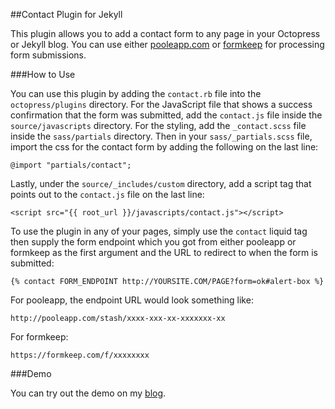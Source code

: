 ##Contact Plugin for Jekyll

This plugin allows you to add a contact form to any page in your Octopress or Jekyll blog.
You can use either [pooleapp.com](http://pooleapp.com/) or [formkeep](https://formkeep.com) for processing form submissions.

###How to Use

You can use this plugin by adding the `contact.rb` file into the `octopress/plugins` directory. 
For the JavaScript file that shows a success confirmation that the form was submitted, add the `contact.js` file inside the `source/javascripts` directory.
For the styling, add the `_contact.scss` file inside the `sass/partials` directory. Then in your `sass/_partials.scss` file, import the css for the contact form by adding the following on the last line:

```
@import "partials/contact";
```

Lastly, under the `source/_includes/custom` directory, add a script tag that points out to the `contact.js` file on the last line:

```
<script src="{{ root_url }}/javascripts/contact.js"></script>
```

To use the plugin in any of your pages, simply use the `contact` liquid tag then supply the form endpoint which you got from either pooleapp or formkeep as the first argument and the URL to redirect to when the form is submitted:

```
{% contact FORM_ENDPOINT http://YOURSITE.COM/PAGE?form=ok#alert-box %}
```

For pooleapp, the endpoint URL would look something like:

```
http://pooleapp.com/stash/xxxx-xxx-xx-xxxxxxx-xx
```

For formkeep:

```
https://formkeep.com/f/xxxxxxxx
```

###Demo

You can try out the demo on my [blog](http://wern-ancheta.com/aboutme).
